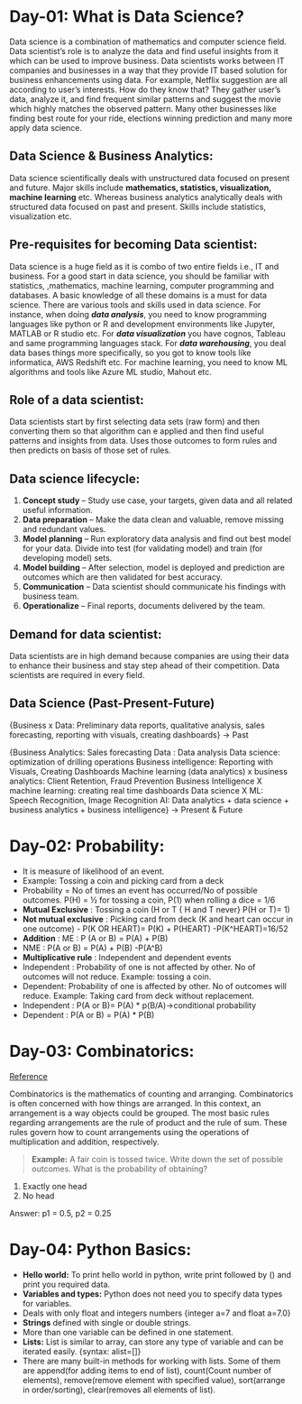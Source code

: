 # Day-01: What is Data Science?
Data science is a combination of mathematics and computer science field. Data scientist’s role is to analyze the data and find useful insights from it which 
can be used to improve business. 
Data scientists works between IT companies and businesses in a way that they provide IT based solution for business enhancements using data.
For example, Netflix suggestion are all according to user’s interests. How do they know that? They gather user’s data, analyze it, and find frequent similar 
patterns and suggest the movie which highly matches the observed pattern. Many other businesses like finding best route for your ride, elections winning 
prediction and many more apply data science. 

## Data Science & Business Analytics:
Data science scientifically deals with unstructured data focused on present and future. Major skills include **mathematics, statistics, visualization, 
machine learning** etc.
Whereas business analytics analytically deals with structured data focused on past and present. Skills include statistics, visualization etc.

## Pre-requisites for becoming Data scientist:
Data science is a huge field as it is combo of two entire fields i.e., IT and business. For a good start in data science, you should be familiar with 
statistics, ,mathematics, machine learning, computer programming and databases. A basic knowledge of all these domains is a must for data science. 
There are various tools and skills used in data science. For instance, when doing ***data analysis***, you need to know programming languages like python or 
R and development environments like Jupyter, MATLAB or R studio etc. For ***data visualization*** you have cognos, Tableau and same programming languages stack. 
For ***data warehousing***, you deal data bases things more specifically, so you got to know tools like informatica, AWS Redshift etc. For machine learning, 
you need to know ML algorithms and tools like Azure ML studio, Mahout etc.

## Role of a data scientist:
Data scientists start by first selecting data sets (raw form) and then converting them so that algorithm can e applied and then find useful patterns and 
insights from data. Uses those outcomes to form rules and then predicts on basis of those set of rules.

## Data science lifecycle:
1.	**Concept study** – Study use case, your targets, given data and all related useful information. 
2.	**Data preparation** – Make the data clean and valuable, remove missing and redundant values.
3.	**Model planning** – Run exploratory data analysis and find out best model for your data. Divide into test (for validating model) and train (for developing 
  	model) sets.
4.	**Model building** – After selection, model is deployed and prediction are outcomes which are then validated for best accuracy. 
5.	**Communication** – Data scientist should communicate his findings with business team.
6.	**Operationalize** – Final reports, documents delivered by the team.

## Demand for data scientist: 
Data scientists are in high demand because companies are using their data to enhance their business and stay step ahead of their competition. 
Data scientists are required in every field. 
 
## Data Science (Past-Present-Future)
{Business x Data: Preliminary data reports, qualitative analysis, sales forecasting, reporting with visuals, creating dashboards} -> Past

{Business Analytics: Sales forecasting
Data : Data analysis
Data science: optimization of drilling operations
Business intelligence: Reporting with Visuals, Creating Dashboards
Machine learning (data analytics) x business analytics: Client Retention, Fraud Prevention
Business Intelligence X machine learning: creating real time dashboards
Data science X ML: Speech Recognition, Image Recognition
AI: Data analytics + data science + business analytics + business intelligence} -> Present & Future

# Day-02: Probability:
-	It is measure of likelihood of an event.
-	Example: Tossing a coin and picking card from a deck
-	Probability = No of times an event has occurred/No of possible outcomes. P(H) = ½ for tossing a coin, P(1) when rolling a dice = 1/6
-	**Mutual Exclusive** : Tossing a coin (H or T { H and T never}   P(H or T)= 1)
-	**Not mutual exclusive** : Picking card from deck (K and heart can occur in one outcome) - P(K OR HEART)= P(K) + P(HEART) -P(K^HEART)=16/52
-	**Addition** : ME : P (A or B) = P(A) + P(B)
-	NME : P(A or B) = P(A) + P(B) -P(A^B) 
-	**Multiplicative rule** : Independent and dependent events
-	Independent : Probability of one is not affected by other. No of outcomes will not reduce. Example: tossing a coin.
-	Dependent: Probability of  one is affected by other. No of outcomes will reduce. Example: Taking card from deck without replacement.
-	Independent : P(A or B)= P(A) * p(B/A)->conditional probability
-	Dependent : P(A or B) = P(A) * P(B)

# Day-03: Combinatorics:

[Reference](https://medium.com/@kirk.borne/data-science-meets-combinatorics-29738280342e)

Combinatorics is the mathematics of counting and arranging. Combinatorics is often concerned with how things are arranged. In this context, an arrangement 
is a way objects could be grouped. The most basic rules regarding arrangements are the rule of product and the rule of sum. These rules govern how to count 
arrangements using the operations of multiplication and addition, respectively.
>**Example:** A fair coin is tossed twice. Write down the set of possible outcomes. What is the probability of obtaining?
1. Exactly one head
2. No head

Answer: p1 =  0.5, p2 =  0.25

# Day-04: Python Basics: 
-	**Hello world:** To print hello world in python, write print followed by () and print you required data.
-	**Variables and types:** Python does not need you to specify data types for variables.
-	Deals with only float and integers numbers {integer a=7 and float a=7.0}
-	**Strings** defined with single or double strings.
-	More than one variable can be defined in one statement.
-	**Lists:** List is similar to array, can store any type of variable and can be iterated easily. {syntax: alist=[]}
-	There are many built-in methods for working with lists. Some of them are append(for adding items to end of list), count(Count number of elements), 
remove(remove element with specified value), sort(arrange in order/sorting), clear(removes all elements of list).
